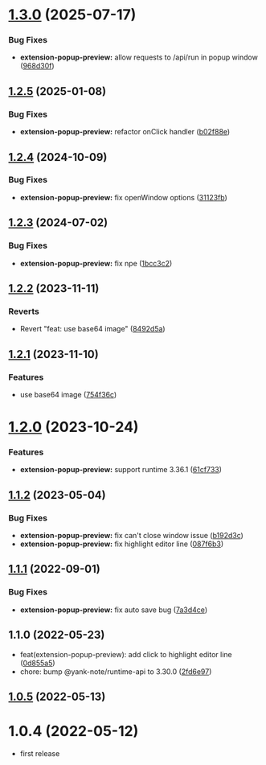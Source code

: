 # [1.3.0](https://github.com/purocean/yank-note-extension/compare/extension-pop-preview-1.2.5...extension-pop-preview-1.3.0) (2025-07-17)


### Bug Fixes

* **extension-popup-preview:** allow requests to /api/run in popup window ([968d30f](https://github.com/purocean/yank-note-extension/commit/968d30f485724be2a36a9b7abc2fa6175b68a368))



## [1.2.5](https://github.com/purocean/yank-note-extension/compare/extension-pop-preview-1.2.4...extension-pop-preview-1.2.5) (2025-01-08)


### Bug Fixes

* **extension-popup-preview:** refactor onClick handler ([b02f88e](https://github.com/purocean/yank-note-extension/commit/b02f88ec5fae45f4d92b798145451550135e4162))



## [1.2.4](https://github.com/purocean/yank-note-extension/compare/extension-pop-preview-1.2.3...extension-pop-preview-1.2.4) (2024-10-09)


### Bug Fixes

* **extension-popup-preview:** fix openWindow options ([31123fb](https://github.com/purocean/yank-note-extension/commit/31123fb3f66907a4f4b98b64e88d0bff8336ead0))



## [1.2.3](https://github.com/purocean/yank-note-extension/compare/extension-pop-preview-1.2.2...extension-pop-preview-1.2.3) (2024-07-02)


### Bug Fixes

* **extension-popup-preview:** fix npe ([1bcc3c2](https://github.com/purocean/yank-note-extension/commit/1bcc3c27cfe1613ff2f6057b472b41dc75b2cf02))



## [1.2.2](https://github.com/purocean/yank-note-extension/compare/extension-pop-preview-1.2.1...extension-pop-preview-1.2.2) (2023-11-11)


### Reverts

* Revert "feat: use base64 image" ([8492d5a](https://github.com/purocean/yank-note-extension/commit/8492d5a0c1c84991d56b06f9176632f8406d1e26))



## [1.2.1](https://github.com/purocean/yank-note-extension/compare/extension-pop-preview-1.2.0...extension-pop-preview-1.2.1) (2023-11-10)


### Features

* use base64 image ([754f36c](https://github.com/purocean/yank-note-extension/commit/754f36c8da832dadff392c1df9bd79b7921acfe0))



# [1.2.0](https://github.com/purocean/yank-note-extension/compare/extension-pop-preview-1.1.2...extension-pop-preview-1.2.0) (2023-10-24)


### Features

* **extension-popup-preview:** support runtime 3.36.1 ([61cf733](https://github.com/purocean/yank-note-extension/commit/61cf73315031213473568f6dbc4cf4dfb5e9f36c))



## [1.1.2](https://github.com/purocean/yank-note-extension/compare/extension-pop-preview-1.1.1...extension-pop-preview-1.1.2) (2023-05-04)


### Bug Fixes

* **extension-popup-preview:** fix can't close window issue ([b192d3c](https://github.com/purocean/yank-note-extension/commit/b192d3cc4cb2002a49395d7daeca6f4c2ec8076d))
* **extension-popup-preview:** fix highlight editor line ([087f6b3](https://github.com/purocean/yank-note-extension/commit/087f6b3d86620c88d2894dce1b150d2820f52940))



## [1.1.1](https://github.com/purocean/yank-note-extension/compare/extension-pop-preview-1.1.0...extension-pop-preview-1.1.1) (2022-09-01)


### Bug Fixes

* **extension-popup-preview:** fix auto save bug ([7a3d4ce](https://github.com/purocean/yank-note-extension/commit/7a3d4ce8c45d8b53113e0ec9e6f6dea4f2fb3fd7))



## 1.1.0 (2022-05-23)

* feat(extension-popup-preview): add click to highlight editor line ([0d855a5](https://github.com/purocean/yank-note-extension/commit/0d855a5))
* chore: bump @yank-note/runtime-api to 3.30.0 ([2fd6e97](https://github.com/purocean/yank-note-extension/commit/2fd6e97))



## [1.0.5](https://github.com/purocean/yank-note-extension/compare/extension-pop-preview-1.0.4...extension-pop-preview-1.0.5) (2022-05-13)



# 1.0.4 (2022-05-12)

* first release
